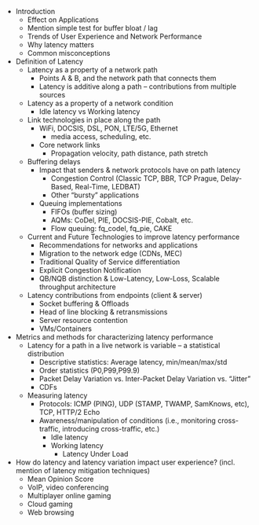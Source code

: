 * Introduction
	* Effect on Applications
	* Mention simple test for buffer bloat / lag
	* Trends of User Experience and Network Performance
	* Why latency matters
	* Common misconceptions 
* Definition of Latency
	* Latency as a property of a network path
		* Points A & B, and the network path that connects them
		* Latency is additive along a path – contributions from multiple sources
	* Latency as a property of a network condition
		* Idle latency vs Working latency
	* Link technologies in place along the path
		* WiFi, DOCSIS, DSL, PON, LTE/5G, Ethernet
			* media access, scheduling, etc.
		* Core network links
			* Propagation velocity, path distance, path stretch
	* Buffering delays
		* Impact that senders & network protocols have on path latency
			* Congestion Control (Classic TCP, BBR, TCP Prague, Delay-Based, Real-Time, LEDBAT)
			* Other “bursty” applications
		* Queuing implementations
			* FIFOs (buffer sizing)
			* AQMs: CoDel, PIE, DOCSIS-PIE, Cobalt, etc.
			* Flow queuing: fq\_codel, fq\_pie, CAKE
	* Current and Future Technologies to improve latency performance
		* Recommendations for networks and applications	
		* Migration to the network edge (CDNs, MEC)
		* Traditional Quality of Service differentiation
		* Explicit Congestion Notification
		* QB/NQB distinction & Low-Latency, Low-Loss, Scalable throughput architecture
	* Latency contributions from endpoints (client & server)
		* Socket buffering & Offloads
		* Head of line blocking & retransmissions
		* Server resource contention
		* VMs/Containers 
* Metrics and methods for characterizing latency performance
	* Latency for a path in a live network is variable – a statistical distribution
		* Descriptive statistics: Average latency, min/mean/max/std
		* Order statistics (P0,P99,P99.9)
		* Packet Delay Variation vs. Inter-Packet Delay Variation vs. “Jitter”
		* CDFs
	* Measuring latency 
		* Protocols: ICMP (PING), UDP (STAMP, TWAMP, SamKnows, etc), TCP, HTTP/2 Echo
		* Awareness/manipulation of conditions (i.e., monitoring cross-traffic, introducing cross-traffic, etc.) 
			* Idle latency
			* Working latency
				* Latency Under Load
* How do latency and latency variation impact user experience? (incl. mention of latency mitigation techniques)
	* Mean Opinion Score 
	* VoIP, video conferencing
	* Multiplayer online gaming
	* Cloud gaming
	* Web browsing
